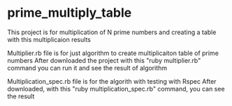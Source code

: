 # prime_multiply_table

This project is for multiplication of N prime numbers and creating a table with this multiplicaion results

Multiplier.rb file is for just algorithm to create multiplicaiton table of prime numbers
After downloaded the project with this "ruby multiplier.rb" command you can run it and see the result of algorithm

Multiplication_spec.rb file is for the algorith with testing with Rspec
After downloaded, with this "ruby multiplication_spec.rb" command, you can see the result
